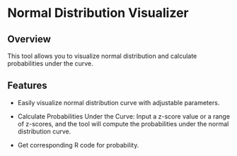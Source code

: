 # Normal Distribution Visualizer

## Overview
This tool allows you to visualize normal distribution and calculate probabilities under the curve.

## Features
- Easily visualize normal distribution curve with adjustable parameters.

- Calculate Probabilities Under the Curve: Input a z-score value or a range of z-scores, and the tool will compute the probabilities under the normal distribution curve.

- Get corresponding R code for probability.
